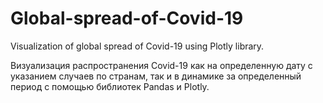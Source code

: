 # Global-spread-of-Covid-19
Visualization of global spread of Covid-19 using Plotly library.

Визуализация распространения Covid-19 как на определенную дату с указанием случаев по странам, 
так и в динамике за определенный период с помощью библиотек Pandas и Plotly.

